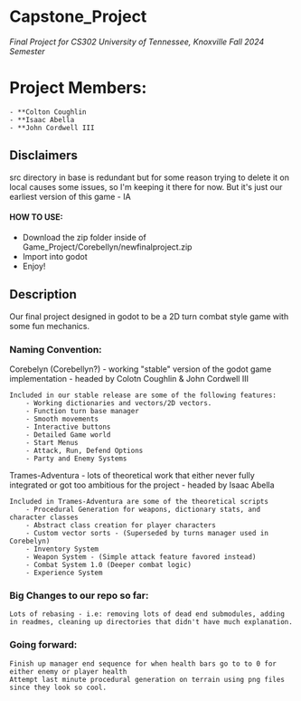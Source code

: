 # **Capstone_Project**
 *Final Project for CS302*
 *University of Tennessee, Knoxville* 
 *Fall 2024 Semester*

# **Project Members**:
    - **Colton Coughlin
    - **Isaac Abella
    - **John Cordwell III


## **Disclaimers**
src directory in base is redundant but for some reason trying to delete it on local causes some issues, so I'm keeping it there for now. But it's just our earliest version of this game - IA


#### HOW TO USE:
- Download the zip folder inside of Game_Project/Corebellyn/newfinalproject.zip
- Import into godot
- Enjoy!


## **Description**
Our final project designed in godot to be a 2D turn combat style game with some fun mechanics.


### Naming Convention:
Corebelyn (Corebellyn?) - working "stable" version of the godot game implementation - headed by Colotn Coughlin & John Cordwell III

    Included in our stable release are some of the following features:
        - Working dictionaries and vectors/2D vectors. 
        - Function turn base manager
        - Smooth movements
        - Interactive buttons
        - Detailed Game world
        - Start Menus
        - Attack, Run, Defend Options
        - Party and Enemy Systems

Trames-Adventura - lots of theoretical work that either never fully integrated or got too ambitious for the project - headed by Isaac Abella

    Included in Trames-Adventura are some of the theoretical scripts
        - Procedural Generation for weapons, dictionary stats, and character classes
        - Abstract class creation for player characters
        - Custom vector sorts - (Superseded by turns manager used in Corebelyn)
        - Inventory System
        - Weapon System - (Simple attack feature favored instead)
        - Combat System 1.0 (Deeper combat logic)
        - Experience System
    

### Big Changes to our repo so far:
    Lots of rebasing - i.e: removing lots of dead end submodules, adding in readmes, cleaning up directories that didn't have much explanation. 


### Going forward:

    Finish up manager end sequence for when health bars go to to 0 for either enemy or player health
    Attempt last minute procedural generation on terrain using png files since they look so cool.